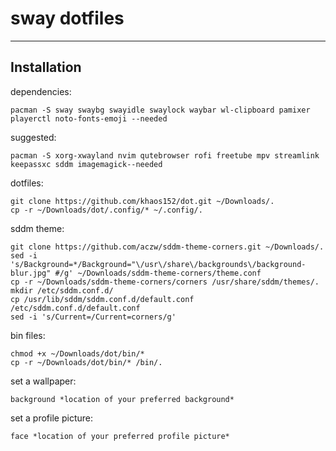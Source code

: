 # sway dotfiles

---------------------------------------------------
Installation
---------------------------------------------------

dependencies:
```
pacman -S sway swaybg swayidle swaylock waybar wl-clipboard pamixer playerctl noto-fonts-emoji --needed
```

suggested:
```
pacman -S xorg-xwayland nvim qutebrowser rofi freetube mpv streamlink keepassxc sddm imagemagick--needed
```

dotfiles:
```
git clone https://github.com/khaos152/dot.git ~/Downloads/.
cp -r ~/Downloads/dot/.config/* ~/.config/.
```

sddm theme:
```
git clone https://github.com/aczw/sddm-theme-corners.git ~/Downloads/.
sed -i 's/Background=*/Background="\/usr\/share\/backgrounds\/background-blur.jpg" #/g' ~/Downloads/sddm-theme-corners/theme.conf
cp -r ~/Downloads/sddm-theme-corners/corners /usr/share/sddm/themes/.
mkdir /etc/sddm.conf.d/
cp /usr/lib/sddm/sddm.conf.d/default.conf /etc/sddm.conf.d/default.conf
sed -i 's/Current=/Current=corners/g'
```

bin files:
```
chmod +x ~/Downloads/dot/bin/*
cp -r ~/Downloads/dot/bin/* /bin/.
```

set a wallpaper:
```
background *location of your preferred background*
```

set a profile picture:
```
face *location of your preferred profile picture*
```
